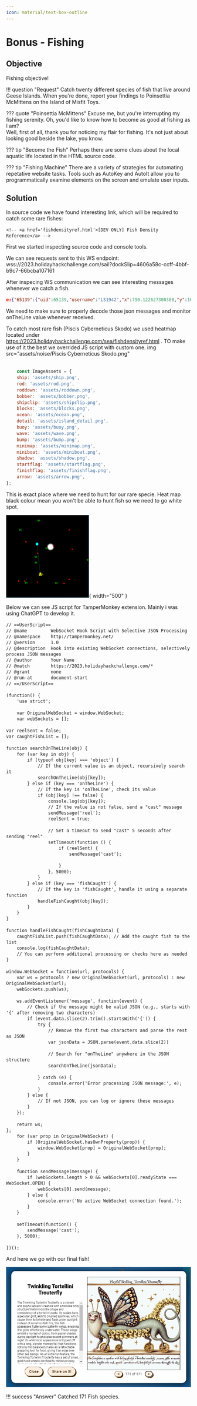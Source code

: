 ```yaml
---
icon: material/text-box-outline
---
```

# Bonus - Fishing

## Objective

Fishing objective!

!!! question "Request"
    Catch twenty different species of fish that live around Geese Islands. When you're done, report your findings to Poinsettia McMittens on the Island of Misfit Toys.

??? quote "Poinsettia McMittens"
    Excuse me, but you're interrupting my fishing serenity. Oh, you'd like to know how to become as good at fishing as I am?<br/>
    Well, first of all, thank you for noticing my flair for fishing. It's not just about looking good beside the lake, you know.

??? tip "Become the Fish"
    Perhaps there are some clues about the local aquatic life located in the HTML source code.

??? tip "Fishing Machine"
    There are a variety of strategies for automating repetative website tasks. Tools such as AutoKey and AutoIt allow you to programmatically examine elements on the screen and emulate user inputs.



## Solution
In source code we have found interesting link, which will be required to catch some rare fishes:
```
<!-- <a href='fishdensityref.html'>[DEV ONLY] Fish Density Reference</a> -->
```

First we started inspecting source code and console tools.

We can see requests sent to this WS endpoint: wss://2023.holidayhackchallenge.com/sail?dockSlip=4606a58c-ccff-4bbf-b9c7-66bcba107161

After inspecing WS communication we can see interesting messages whenever we catch a fish.

```json
e:{"65139":{"uid":65139,"username":"LS1942","x":790.122627300308,"y":1669.9187716418694,"o":1,"vx":0,"vy":0,"config":{"colors":["plaid","black","blue"],"progress":[false,false,false,true,true,true]},"fishCaught":[{"name":"JellyChip CuddleSwimmer","description":"<-- removed -->","hash":"f71ba29843c1d46325da6e8ec821896b"}],"bearing":"spi-coggogglemarina","canFish":true,"ports":["ci-rudolphsrest","imt-squarewheelyard","imt-scaredykiteheights","imt-tarnishedtrove","spi-coggogglemarina","spi-brassbouyport","pi-rainrastercliffs","si-spaceportpoint","staging","fni-theblacklightdistrict","ci-frostysbeach","spi-rustyquay"],"showOthers":true,"keyState":0,"colors":["plaid","black","blue"],"progress":[false,false,false,true,true,true],"fishing":true,"onTheLine":"The Speckled Pizzafin Fizzflyer"}}
```

We need to make sure to properly decode those json messages and monitor onTheLine value whenever received.

To catch most rare fish (Piscis Cyberneticus Skodo) we used heatmap located under https://2023.holidayhackchallenge.com/sea/fishdensityref.html . TO make use of it the best we overrided JS script with custom one. img src="assets/noise/Piscis Cyberneticus Skodo.png"

```js hl_lines="13"

    const ImageAssets = {
    ship: 'assets/ship.png',
    rod: 'assets/rod.png',
    roddown: 'assets/roddown.png',
    bobber: 'assets/bobber.png',
    shipclip: 'assets/shipclip.png',
    blocks: 'assets/blocks.png',
    ocean: 'assets/ocean.png',
    detail: 'assets/island_detail.png',
    buoy: 'assets/buoy.png',
    wave: 'assets/wave.png',
    bump: 'assets/bump.png',
    minimap: 'assets/minimap.png',
    miniboat: 'assets/miniboat.png',
    shadow: 'assets/shadow.png',
    startflag: 'assets/startflag.png',
    finishflag: 'assets/finishflag.png',
    arrow: 'assets/arrow.png',
};

```

This is exact place where we need to hunt for our rare specie. Heat map black colour mean you won't be able to hunt fish so we need to go white spot.

![Override](img/objectives/bonus/override.png){ width="500" }


Below we can see JS script for TamperMonkey extension. Mainly i was using ChatGPT to develop it.


```JS
// ==UserScript==
// @name         WebSocket Hook Script with Selective JSON Processing
// @namespace    http://tampermonkey.net/
// @version      1.0
// @description  Hook into existing WebSocket connections, selectively process JSON messages
// @author       Your Name
// @match        https://2023.holidayhackchallenge.com/*
// @grant        none
// @run-at       document-start
// ==/UserScript==

(function() {
    'use strict';

    var OriginalWebSocket = window.WebSocket;
    var webSockets = [];

var reelSent = false;
var caughtFishList = [];

function searchOnTheLine(obj) {
    for (var key in obj) {
        if (typeof obj[key] === 'object') {
            // If the current value is an object, recursively search it
            searchOnTheLine(obj[key]);
        } else if (key === 'onTheLine') {
            // If the key is 'onTheLine', check its value
            if (obj[key] !== false) {
                console.log(obj[key]);
                // If the value is not false, send a "cast" message
                sendMessage('reel');
                reelSent = true;

                // Set a timeout to send "cast" 5 seconds after sending "reel"
                setTimeout(function () {
                    if (reelSent) {
                        sendMessage('cast');

                    }
                }, 5000);
            }
        } else if (key === 'fishCaught') {
            // If the key is 'fishCaught', handle it using a separate function
            handleFishCaught(obj[key]);
        }
    }
}

function handleFishCaught(fishCaughtData) {
    caughtFishList.push(fishCaughtData); // Add the caught fish to the list
    console.log(fishCaughtData);
    // You can perform additional processing or checks here as needed
}

window.WebSocket = function(url, protocols) {
    var ws = protocols ? new OriginalWebSocket(url, protocols) : new OriginalWebSocket(url);
    webSockets.push(ws);

    ws.addEventListener('message', function(event) {
        // Check if the message might be valid JSON (e.g., starts with '{' after removing two characters)
        if (event.data.slice(2).trim().startsWith('{')) {
            try {
                // Remove the first two characters and parse the rest as JSON
                var jsonData = JSON.parse(event.data.slice(2))

                // Search for "onTheLine" anywhere in the JSON structure
                searchOnTheLine(jsonData);

            } catch (e) {
                console.error('Error processing JSON message:', e);
            }
        } else {
            // If not JSON, you can log or ignore these messages
        }
    });

    return ws;
};
    for (var prop in OriginalWebSocket) {
        if (OriginalWebSocket.hasOwnProperty(prop)) {
            window.WebSocket[prop] = OriginalWebSocket[prop];
        }
    }

    function sendMessage(message) {
        if (webSockets.length > 0 && webSockets[0].readyState === WebSocket.OPEN) {
            webSockets[0].send(message);
        } else {
            console.error('No active WebSocket connection found.');
        }
    }

    setTimeout(function() {
        sendMessage('cast');
    }, 5000);

})();
```

And here we go with our final fish!

![Fish](img/objectives/bonus/fish.png)

!!! success "Answer"
    Catched 171 Fish species.